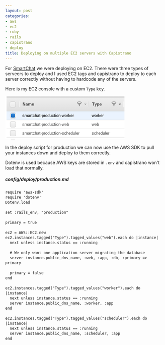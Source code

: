 ```yaml
---
layout: post
categories:
- aws
- ec2
- ruby
- rails
- capistrano
- deploy
title: Deploying on multiple EC2 servers with Capistrano
---
```


For [SmartChat](http://github.com/smartlogic/smartchat-api) we were deploying on EC2. There were three types of serveers to deploy and I used EC2 tags and capistrano to deploy to each server correctly without having to hardcode any of the servers.

Here is my EC2 console with a custom `Type` key.

![EC2 Console with tags](/images/ec2-console.png)

In the deploy script for production we can now use the AWS SDK to pull your instances down and deploy to them correctly.

Dotenv is used because AWS keys are stored in `.env` and capistrano won't load that normally.

##### config/deploy/production.md
    require 'aws-sdk'
    require 'dotenv'
    Dotenv.load

    set :rails_env, "production"

    primary = true

    ec2 = AWS::EC2.new
    ec2.instances.tagged("Type").tagged_values("web").each do |instance|
      next unless instance.status == :running

      # We only want one application server migrating the database
      server instance.public_dns_name, :web, :app, :db, :primary => primary

      primary = false
    end

    ec2.instances.tagged("Type").tagged_values("worker").each do |instance|
      next unless instance.status == :running
      server instance.public_dns_name, :worker, :app
    end

    ec2.instances.tagged("Type").tagged_values("scheduler").each do |instance|
      next unless instance.status == :running
      server instance.public_dns_name, :scheduler, :app
    end
